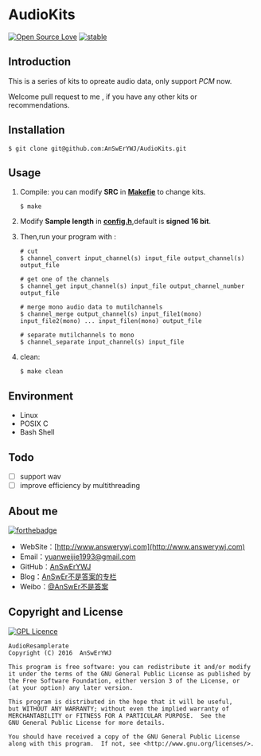 # AudioKits 
[![Open Source Love](https://badges.frapsoft.com/os/v1/open-source.png?v=103)](https://github.com/ellerbrock/open-source-badge/)
[![stable](http://badges.github.io/stability-badges/dist/stable.svg)](http://github.com/badges/stability-badges)

## Introduction
This is a series of kits to opreate audio data, only support *PCM* now.

Welcome pull request to me , if you have any other kits or recommendations.


## Installation
```
$ git clone git@github.com:AnSwErYWJ/AudioKits.git
```

## Usage
1. Compile: you can modify **SRC** in [**Makefie**](https://github.com/AnSwErYWJ/AudioKits/blob/master/Makefile) to change kits.
    ```
    $ make
    ```
    
2.   Modify **Sample length** in [**config.h**](https://github.com/AnSwErYWJ/AudioKits/blob/master/config.h),default is **signed 16 bit**.
    
    
3. Then,run your program with :
    ```
    # cut 
    $ channel_convert input_channel(s) input_file output_channel(s) output_file
    
    # get one of the channels
    $ channel_get input_channel(s) input_file output_channel_number output_file
    
    # merge mono audio data to mutilchannels
    $ channel_merge output_channel(s) input_file1(mono) input_file2(mono) ... input_filen(mono) output_file
    
    # separate mutilchannels to mono
    $ channel_separate input_channel(s) input_file
    ```
    
4. clean:
    ```
    $ make clean
    ```

## Environment
+ Linux
+ POSIX C
+ Bash Shell

## Todo
- [ ] support wav
- [ ] improve efficiency by multithreading

## About me
[![forthebadge](http://forthebadge.com/images/badges/ages-20-30.svg)](http://forthebadge.com)
- WebSite：[http://www.answerywj.com](http://www.answerywj.com)
- Email：[yuanweijie1993@gmail.com](https://mail.google.com)
- GitHub：[AnSwErYWJ](https://github.com/AnSwErYWJ)
- Blog：[AnSwEr不是答案的专栏](http://blog.csdn.net/u011192270)
- Weibo：[@AnSwEr不是答案](http://weibo.com/1783591593)

## Copyright and License
[![GPL Licence](https://badges.frapsoft.com/os/gpl/gpl.svg?v=103)](https://opensource.org/licenses/GPL-3.0/)

    AudioResamplerate
    Copyright (C) 2016  AnSwErYWJ

    This program is free software: you can redistribute it and/or modify
    it under the terms of the GNU General Public License as published by
    the Free Software Foundation, either version 3 of the License, or
    (at your option) any later version.

    This program is distributed in the hope that it will be useful,
    but WITHOUT ANY WARRANTY; without even the implied warranty of
    MERCHANTABILITY or FITNESS FOR A PARTICULAR PURPOSE.  See the
    GNU General Public License for more details.

    You should have received a copy of the GNU General Public License
    along with this program.  If not, see <http://www.gnu.org/licenses/>.
